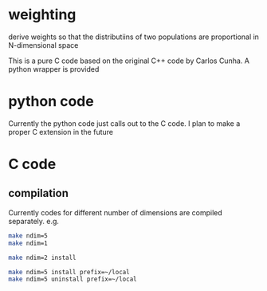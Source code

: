# weighting
derive weights so that the distributiins of two populations are proportional in N-dimensional space

This is a pure C code based on the original C++ code by Carlos Cunha.  A python
wrapper is provided

# python code

Currently the python code just calls out to the C code.  I plan to make a proper
C extension in the future

# C code

## compilation

Currently codes for different number of dimensions are compiled separately.  e.g.

```bash
make ndim=5
make ndim=1

make ndim=2 install

make ndim=5 install prefix=~/local
make ndim=5 uninstall prefix=~/local
```
